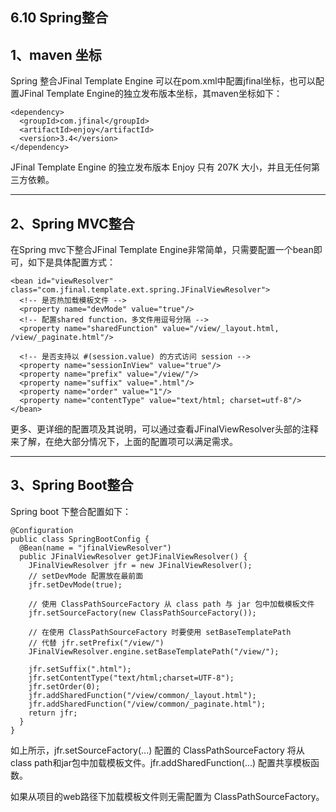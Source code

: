 ## 6.10 Spring整合

## 1、maven 坐标

Spring 整合JFinal Template Engine 可以在pom.xml中配置jfinal坐标，也可以配置JFinal Template Engine的独立发布版本坐标，其maven坐标如下：

```
<dependency>
  <groupId>com.jfinal</groupId>
  <artifactId>enjoy</artifactId>
  <version>3.4</version>
</dependency>
```

JFinal Template Engine 的独立发布版本 Enjoy 只有 207K 大小，并且无任何第三方依赖。

---

## 2、Spring MVC整合

在Spring mvc下整合JFinal Template Engine非常简单，只需要配置一个bean即可，如下是具体配置方式：

```
<bean id="viewResolver" class="com.jfinal.template.ext.spring.JFinalViewResolver">
  <!-- 是否热加载模板文件 -->
  <property name="devMode" value="true"/>
  <!-- 配置shared function，多文件用逗号分隔 -->
  <property name="sharedFunction" value="/view/_layout.html, /view/_paginate.html"/>

  <!-- 是否支持以 #(session.value) 的方式访问 session -->
  <property name="sessionInView" value="true"/>
  <property name="prefix" value="/view/"/>
  <property name="suffix" value=".html"/>
  <property name="order" value="1"/>
  <property name="contentType" value="text/html; charset=utf-8"/>
</bean>
```

更多、更详细的配置项及其说明，可以通过查看JFinalViewResolver头部的注释来了解，在绝大部分情况下，上面的配置项可以满足需求。

---

## 3、Spring Boot整合

Spring boot 下整合配置如下：

```
@Configuration
public class SpringBootConfig {
  @Bean(name = "jfinalViewResolver")
  public JFinalViewResolver getJFinalViewResolver() {
    JFinalViewResolver jfr = new JFinalViewResolver();
    // setDevMode 配置放在最前面
    jfr.setDevMode(true);

    // 使用 ClassPathSourceFactory 从 class path 与 jar 包中加载模板文件
    jfr.setSourceFactory(new ClassPathSourceFactory());

    // 在使用 ClassPathSourceFactory 时要使用 setBaseTemplatePath
    // 代替 jfr.setPrefix("/view/")
    JFinalViewResolver.engine.setBaseTemplatePath("/view/");

    jfr.setSuffix(".html");
    jfr.setContentType("text/html;charset=UTF-8");
    jfr.setOrder(0);
    jfr.addSharedFunction("/view/common/_layout.html");
    jfr.addSharedFunction("/view/common/_paginate.html");
    return jfr;
  }
}
```

如上所示，jfr.setSourceFactory(...) 配置的 ClassPathSourceFactory 将从class path和jar包中加载模板文件。jfr.addSharedFunction(...) 配置共享模板函数。

如果从项目的web路径下加载模板文件则无需配置为 ClassPathSourceFactory。
